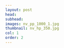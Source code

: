 ```yaml
---
layout: post
head: 
subhead: 
images: nv_pp_1000_1.jpg
thumbnail: nv_hp_350.jpg
col: 1
order: 2
---
```

